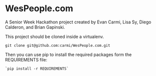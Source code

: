 WesPeople.com
=============
A Senior Week Hackathon project created by Evan Carmi, Lisa Sy, Diego Calderon, and Brian Gapinski.

This project should be cloned inside a virtualenv.

  `git clone git@github.com:carmi/WesPeople.com.git`

Then you can use pip to install the required packages form the REQUIREMENTS file:

    `pip install -r REQUIREMENTS`

